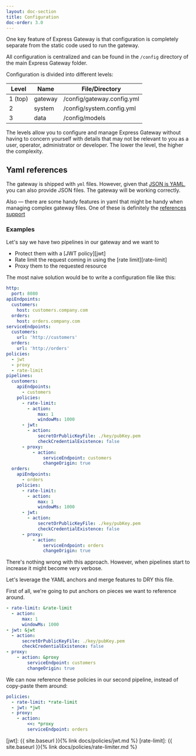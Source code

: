 ```yaml
---
layout: doc-section
title: Configuration
doc-order: 3.0
---
```


One key feature of Express Gateway is that configuration is completely separate from the static code used to run the gateway.

All configuration is centralized and can be found in the `/config` directory of the main Express Gateway folder.

Configuration is divided into different levels:

| Level   | Name    | File/Directory             |
| ------- | ------- | -------------------------- |
| 1 (top) | gateway | /config/gateway.config.yml |
| 2       | system  | /config/system.config.yml  |
| 3       | data    | /config/models      |

The levels allow you to configure and manage Express Gateway without having to concern yourself with details that may not be relevant to you as a user, operator, administrator or developer. The lower the level, the higher the complexity.

## Yaml references

The gateway is shipped with `yml` files. However, given that [JSON is YAML][json-is-yaml], you can also provide JSON
files. The gateway will be working correctly.

Also — there are some handy features in yaml that might be handy when managing complex gateway files. One of these
is definitely the [references support][references]

### Examples

Let's say we have two pipelines in our gateway and we want to

* Protect them with a [JWT policy][jwt]
* Rate limit the request coming in using the [rate limit][rate-limit]
* Proxy them to the requested resource

The most naive solution would be to write a configuration file like this:

```yml
http:
  port: 8080
apiEndpoints:
  customers:
    host: customers.company.com
  orders:
    host: orders.company.com
serviceEndpoints:
  customers:
    url: 'http://customers'
  orders:
    url: 'http://orders'
policies:
  - jwt
  - proxy
  - rate-limit
pipelines:
  customers:
    apiEndpoints:
      - customers
    policies:
      - rate-limit:
        - action:
            max: 1
            windowMs: 1000
      - jwt:
        - action:
            secretOrPublicKeyFile: ./key/pubKey.pem
            checkCredentialExistence: false
      - proxy:
          - action:
              serviceEndpoint: customers
              changeOrigin: true
  orders:
    apiEndpoints:
      - orders
    policies:
      - rate-limit:
        - action:
            max: 1
            windowMs: 1000
      - jwt:
        - action:
            secretOrPublicKeyFile: ./key/pubKey.pem
            checkCredentialExistence: false
      - proxy:
          - action:
              serviceEndpoint: orders
              changeOrigin: true
```

There's nothing wrong with this approach. However, when pipelines start to increase it might become very verbose.

Let's leverage the YAML anchors and merge features to DRY this file.

First of all, we're going to put anchors on pieces we want to reference around.

```yml
- rate-limit: &rate-limit
  - action:
      max: 1
      windowMs: 1000
- jwt: &jwt
  - action:
      secretOrPublicKeyFile: ./key/pubKey.pem
      checkCredentialExistence: false
- proxy:
    - action: &proxy
        serviceEndpoint: customers
        changeOrigin: true
```

We can now reference these policies in our second pipeline, instead of copy-paste them around:

```yml
policies:
  - rate-limit: *rate-limit
  - jwt: *jwt
  - proxy:
    - action:
        <<: *proxy
        serviceEndpoint: orders
```

[json-is-yaml]: http://yaml.org/spec/1.2/spec.html#id2759572
[references]: https://camel.readthedocs.io/en/latest/yamlref.html
[jwt]: {{ site.baseurl }}{% link docs/policies/jwt.md %}
[rate-limit]: {{ site.baseurl }}{% link docs/policies/rate-limiter.md %}

